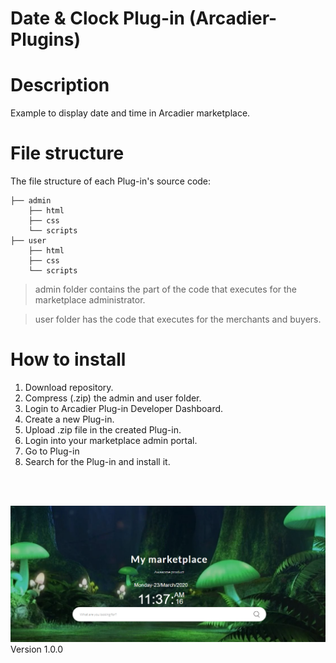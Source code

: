# Date & Clock Plug-in (Arcadier-Plugins)

# Description
Example to display date and time in Arcadier marketplace.

# File structure
The file structure of each Plug-in's source code:

>
    ├── admin                    
        ├── html
        ├── css
        └── scripts                
    ├── user                   
        ├── html
        ├── css
        └── scripts 

> admin folder contains the part of the code that executes for the marketplace administrator. 

> user folder has the code that executes for the merchants and buyers.


# How to install
1. Download repository.
2. Compress (.zip) the admin and user folder. 
3. Login to Arcadier Plug-in Developer Dashboard.
4. Create a new Plug-in.
5. Upload .zip file in the created Plug-in.
6. Login into your marketplace admin portal.
7. Go to Plug-in
8. Search for the Plug-in and install it.

<br/>
<br/>

![](readme-images/landing-page.png)
Version 1.0.0